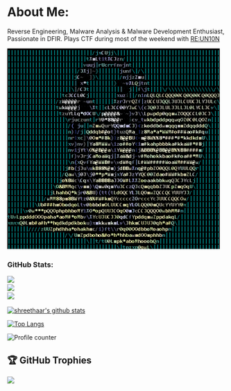 # About Me:
Reverse Engineering, Malware Analysis & Malware Development Enthusiast, Passionate in DFIR. Plays CTF during most of the weekend with [RE:UN10N](https://x.com/reun10n_)

![malware](malwareeee.gif)

### GitHub Stats:
![](https://github-readme-stats.vercel.app/api?username=shreethaar&theme=shadow_blue&hide_border=false&include_all_commits=true&count_private=false)<br/>
![](https://github-readme-streak-stats.herokuapp.com/?user=shreethaar&theme=shadow_blue&hide_border=false)<br/>
![](https://github-readme-stats.vercel.app/api/top-langs/?username=shreethaar&theme=shadow_blue&hide_border=false&include_all_commits=true&count_private=false&layout=compact)


[![shreethaar's github stats](https://github-readme-stats.vercel.app/api?username=shreethaar&theme=react)](https://github.com/anuraghazra/github-readme-stats)

[![Top Langs](https://github-readme-stats.vercel.app/api/top-langs/?username=shreethaar&theme=react&layout=compact)](https://github.com/anuraghazra/github-readme-stats)

![Profile counter](https://komarev.com/ghpvc/?username=shreethaar&color=blue)

## 🏆 GitHub Trophies
![](https://github-profile-trophy.vercel.app/?username=shreethaar&theme=radical&no-frame=false&no-bg=true&margin-w=4)

